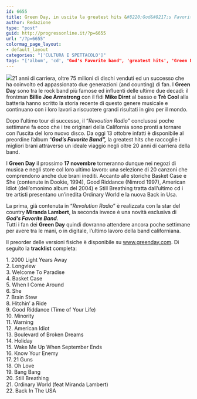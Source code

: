 ```yaml
---
id: 6655
title: Green Day, in uscita la greatest hits &#8220;God&#8217;s Favorite Band&#8221;
author: Redazione
type: "post"
guid: http://progressonline.it/?p=6655
url: "/?p=6655"
colormag_page_layout:
- default_layout
categories: "['CULTURA E SPETTACOLO']"
tags: "['album', 'cd', "God's Favorite band", 'greatest hits', 'Green Day', 'tour', 'uscita']"
---
```


![](https://progressonline.it/wp-content/uploads/2017/10/green-day-300x200.jpg)21 anni di carriera, oltre 75 milioni di dischi venduti ed un successo che ha coinvolto ed appassionato due generazioni (and counting) di fan. I **Green Day** sono tra le rock band più famose ed influenti delle ultime due decadi: il frontman **Billie Joe Armstrong** con il fidi **Mike Dirnt** al basso e **Trè Cool** alla batteria hanno scritto la storia recente di questo genere musicale e continuano con i loro lavori a riscuotere grandi risultati in giro per il mondo.

Dopo l’ultimo tour di successo, il “*Revoution Radio*” conclusosi poche settimane fa ecco che i tre originari della California sono pronti a tornare con l’uscita del loro nuovo disco. Da oggi 13 ottobre infatti è disponibile al preordine l’album “***God’s Favorite Band”,*** la greatest hits che raccoglie i migliori brani attraverso un ideale viaggio negli oltre 20 anni di carriera della band.

I **Green Day** il prossimo **17 novembre** torneranno dunque nei negozi di musica e negli store col loro ultimo lavoro: una selezione di 20 canzoni che comprendono anche due brani inediti. Accanto alle storiche Basket Case e She (contenute in Dookie, 1994), Good Riddance (Nimrod 1997), American Idiot (dell’omonimo album del 2004) e Still Breathing tratta dall’ultimo cd i tre artisti presentano un’inedita Ordinary World e la nuova Back in Usa.

La prima, già contenuta in “*Revolution Radio*” è realizzata con la star del country **Miranda Lambert**, la seconda invece è una novità esclusiva di ***God’s Favorite Band***.  
Tutti i fan dei **Green Day** quindi dovranno attendere ancora poche settimane per avere tra le mani, o in digitale, l’ultimo lavoro della band californiana.

Il preorder delle versioni fisiche è disponibile su <span lang="EN">[<span lang="IT">www.greenday.com</span>](https://www.greenday.com/)</span>. Di seguito la **tracklist** completa:

1\. 2000 Light Years Away  
2\. Longview  
3\. Welcome To Paradise  
4\. Basket Case  
5\. When I Come Around  
6\. She  
7\. Brain Stew  
8\. Hitchin’ a Ride  
9\. Good Riddance (Time of Your Life)  
10\. Minority  
11\. Warning  
12\. American Idiot  
13\. Boulevard of Broken Dreams  
14\. Holiday  
15\. Wake Me Up When September Ends  
16\. Know Your Enemy  
17\. 21 Guns  
18\. Oh Love  
19\. Bang Bang  
20\. Still Breathing  
21\. Ordinary World (feat Miranda Lambert)  
22\. Back In The USA